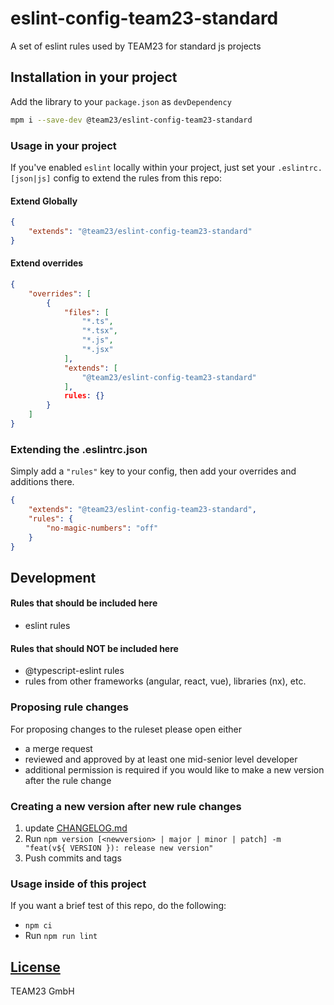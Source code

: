 # eslint-config-team23-standard

A set of eslint rules used by TEAM23 for standard js projects

## Installation in your project
Add the library to your `package.json` as `devDependency`

```bash
mpm i --save-dev @team23/eslint-config-team23-standard
```

### Usage in your project

If you've enabled `eslint` locally within your project, just set your `.eslintrc.[json|js]` config to extend the rules from this repo:

#### Extend Globally
```json
{
    "extends": "@team23/eslint-config-team23-standard"
}
```

#### Extend overrides
```json
{
    "overrides": [
        {
            "files": [
                "*.ts",
                "*.tsx",
                "*.js",
                "*.jsx"
            ],
            "extends": [
                "@team23/eslint-config-team23-standard"
            ],
            rules: {}
        }
    ]
}
```

### Extending the .eslintrc.json

Simply add a `"rules"` key to your config, then add your overrides and additions there.

```json
{
    "extends": "@team23/eslint-config-team23-standard",
    "rules": {
        "no-magic-numbers": "off"
    }
}
```

## Development

#### Rules that should be included here
 - eslint rules

#### Rules that should NOT be included here
 - @typescript-eslint rules
 - rules from other frameworks (angular, react, vue), libraries (nx), etc.

### Proposing rule changes

For proposing changes to the ruleset please open either

-   a merge request
-   reviewed and approved by at least one mid-senior level developer
-   additional permission is required if you would like to make a new version after the rule change

### Creating a new version after new rule changes

1) update [CHANGELOG.md](CHANGELOG.md)
2) Run `npm version [<newversion> | major | minor | patch] -m "feat(v${ VERSION }): release new version"`
3) Push commits and tags

### Usage inside of this project 

If you want a brief test of this repo, do the following:

- `npm ci`
- Run `npm run lint`

## [License](LICENSE)
TEAM23 GmbH
